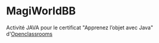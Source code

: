 # MagiWorldBB
Activité JAVA pour le certificat "Apprenez l’objet avec Java" d'[Openclassrooms](https://openclassrooms.com/fr/courses/4989236-apprenez-l-objet-avec-java)
